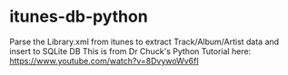 # itunes-db-python
Parse the Library.xml from itunes to extract Track/Album/Artist data and insert to SQLite DB
This is from Dr Chuck's Python Tutorial here: https://www.youtube.com/watch?v=8DvywoWv6fI
